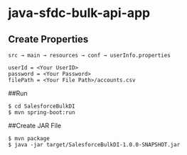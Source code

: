 # java-sfdc-bulk-api-app
## Create Properties
```
src → main → resources → conf → userInfo.properties
```

```
userId = <Your UserID>
password = <Your Password>
filePath = <Your File Path>/accounts.csv
```

##Run
```
$ cd SalesforceBulkDI
$ mvn spring-boot:run
```

##Create JAR File
```
$ mvn package
$ java -jar target/SalesforceBulkDI-1.0.0-SNAPSHOT.jar
```
